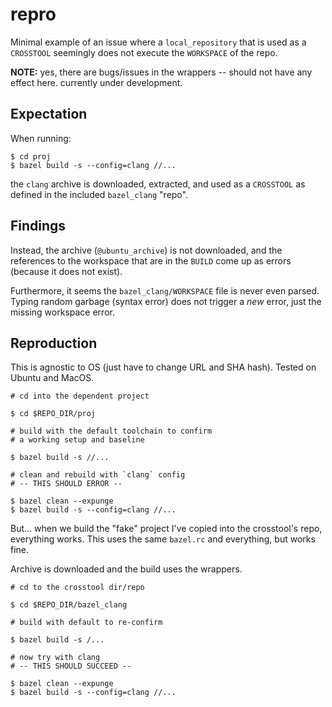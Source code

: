 repro
========

Minimal example of an issue where a `local_repository` that is
used as a `CROSSTOOL` seemingly does not execute the `WORKSPACE`
of the repo.

**NOTE:** yes, there are bugs/issues in the wrappers -- should not
have any effect here. currently under development.


Expectation
------------

When running:

```
$ cd proj
$ bazel build -s --config=clang //...
```

the `clang` archive is downloaded, extracted, and used as a
`CROSSTOOL` as defined in the included `bazel_clang` "repo".



Findings
----------

Instead, the archive (`@ubuntu_archive`) is not downloaded,
and the references to the workspace that are in the `BUILD`
come up as errors (because it does not exist).


Furthermore, it seems the `bazel_clang/WORKSPACE` file is never
even parsed. Typing random garbage (syntax error) does not
trigger a _new_ error, just the missing workspace error.




Reproduction
-------------

This is agnostic to OS (just have to change URL and SHA hash).
Tested on Ubuntu and MacOS.

```
# cd into the dependent project

$ cd $REPO_DIR/proj

# build with the default toolchain to confirm
# a working setup and baseline

$ bazel build -s //...

# clean and rebuild with `clang` config
# -- THIS SHOULD ERROR --

$ bazel clean --expunge
$ bazel build -s --config=clang //...
```

But... when we build the "fake" project I've copied into
the crosstool's repo, everything works. This uses the same
`bazel.rc` and everything, but works fine.

Archive is downloaded and the build uses the wrappers.

```
# cd to the crosstool dir/repo

$ cd $REPO_DIR/bazel_clang

# build with default to re-confirm

$ bazel build -s /...

# now try with clang
# -- THIS SHOULD SUCCEED --

$ bazel clean --expunge
$ bazel build -s --config=clang //...
```
